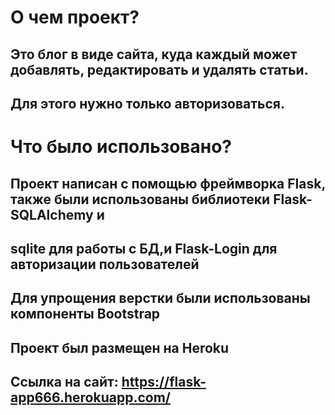 # О чем проект?
## Это блог в виде сайта, куда каждый может добавлять, редактировать и удалять статьи. 
## Для этого нужно только авторизоваться. 
# Что было использовано?
## Проект написан с помощью фреймворка Flask, также были использованы библиотеки Flask-SQLAlchemy и 
## sqlite для работы с БД,и Flask-Login для авторизации пользователей
## Для упрощения верстки были использованы компоненты Bootstrap
## Проект был размещен на Heroku
## Ссылка на сайт: https://flask-app666.herokuapp.com/
